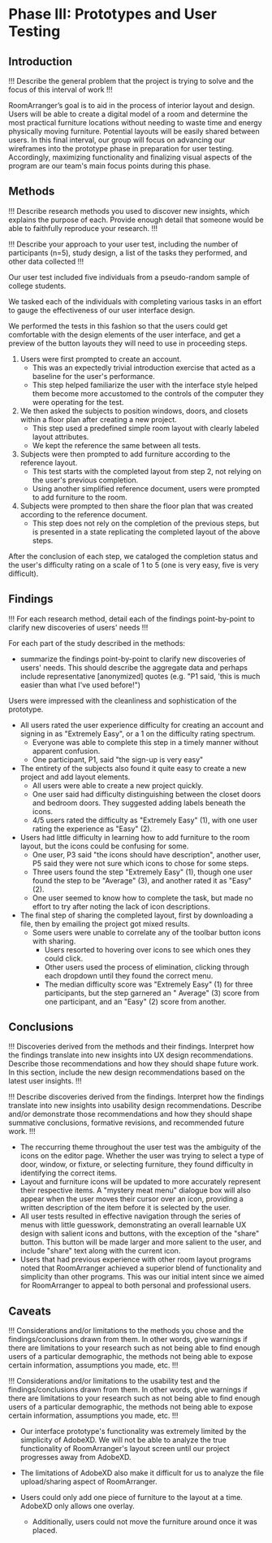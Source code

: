 # Phase III: Prototypes and User Testing

## Introduction

!!! Describe the general problem that the project is trying to solve and the focus of this interval of work !!!

RoomArranger’s goal is to aid in the process of interior layout and design. Users will be able to create a digital model of a room and determine the most practical furniture locations without needing to waste time and energy physically moving furniture. Potential layouts will be easily shared between users. 
In this final interval, our group will focus on advancing our wireframes into the prototype phase in preparation for user testing. Accordingly, maximizing functionality and finalizing visual aspects of the program are our team's main focus points during this phase. 

## Methods

!!! Describe research methods you used to discover new insights, which explains the purpose of each. Provide enough
detail that someone would be able to faithfully reproduce your research. !!!

!!! Describe your approach to your user test, including the number of participants (n=5), study design, a list of the
tasks they performed, and other data collected !!!

Our user test included five individuals from a pseudo-random sample of college students.

We tasked each of the individuals with completing various tasks in an effort to gauge the effectiveness of our user
interface design.

We performed the tests in this fashion so that the users could get comfortable with the design elements of the user
interface, and get a preview of the button layouts they will need to use in proceeding steps.

1. Users were first prompted to create an account.
    - This was an expectedly trivial introduction exercise that acted as a baseline for the user's performance.
    - This step helped familiarize the user with the interface style helped them become more accustomed to the controls
      of the computer they were operating for the test.
2. We then asked the subjects to position windows, doors, and closets within a floor plan after creating a new project.
    - This step used a predefined simple room layout with clearly labeled layout attributes.
    - We kept the reference the same between all tests.
3. Subjects were then prompted to add furniture according to the reference layout.
    - This test starts with the completed layout from step 2, not relying on the user's previous completion.
    - Using another simplified reference document, users were prompted to add furniture to the room.
4. Subjects were prompted to then share the floor plan that was created according to the reference document.
    - This step does not rely on the completion of the previous steps, but is presented in a state replicating the
      completed layout of the above steps.

After the conclusion of each step, we cataloged the completion status and the user's difficulty rating on a scale of 1
to 5 (one is very easy, five is very difficult).

## Findings

!!! For each research method, detail each of the findings point-by-point to clarify new discoveries of users' needs !!!

For each part of the study described in the methods:

- summarize the findings point-by-point to clarify new discoveries of users' needs.
  This should describe the aggregate data and perhaps include representative [anonymized] quotes (e.g. "P1 said, 'this
  is much easier than what I've used before!")

Users were impressed with the cleanliness and sophistication of the prototype.

- All users rated the user experience difficulty for creating an account and signing in as "Extremely Easy", or a 1 on
  the difficulty rating spectrum.
    - Everyone was able to complete this step in a timely manner without apparent confusion.
    - One participant, P1, said "the sign-up is very easy"
- The entirety of the subjects also found it quite easy to create a new project and add layout elements.
    - All users were able to create a new project quickly.
    - One user said had difficulty distinguishing between the closet doors and bedroom doors. They suggested adding
      labels beneath the icons.
    - 4/5 users rated the difficulty as "Extremely Easy" (1), with one user rating the experience as "Easy" (2).
- Users had little difficulty in learning how to add furniture to the room layout, but the icons could be confusing for
  some.
    - One user, P3 said "the icons should have description", another user, P5 said they were not sure which icons to
      chose for some steps.
    - Three users found the step "Extremely Easy" (1), though one user found the step to be "Average" (3), and another
      rated it as "Easy" (2).
    - One user seemed to know how to complete the task, but made no effort to try after noting the lack of icon
      descriptions.
- The final step of sharing the completed layout, first by downloading a file, then by emailing the project got mixed
  results.
    - Some users were unable to correlate any of the toolbar button icons with sharing.
        - Users resorted to hovering over icons to see which ones they could click.
        - Other users used the process of elimination, clicking through each dropdown until they found the correct menu.
        - The median difficulty score was "Extremely Easy" (1) for three participants, but the step garnered an "
          Average" (3) score from one participant, and an "Easy" (2) score from another.
        

## Conclusions

!!! Discoveries derived from the methods and their findings. Interpret how the findings translate into new insights into
UX design recommendations. Describe those recommendations and how they should shape future work. In this section,
include the new design recommendations based on the latest user insights. !!!

!!! Describe discoveries derived from the findings. Interpret how the findings translate into new insights into
usability
design recommendations. Describe and/or demonstrate those recommendations and how they should shape summative
conclusions, formative revisions, and recommended future work. !!!

- The reccurring theme throughout the user test was the ambiguity of the icons on the editor page. Whether the user was
trying to select a type of door, window, or fixture, or selecting furniture, they found difficulty in identifying the
correct items.
- Layout and furniture icons will be updated to more accurately represent their respective items. A "mystery meat menu" dialogue box will also appear when the user moves their cursor over an icon, providing a written description of the item before it is selected by the user.
- All user tests resulted in effective navigation through the series of menus with little guesswork, demonstrating an overall learnable UX design with salient icons and buttons, with the exception of the "share" button. This button will be made larger and more salient to the user, and include "share" text along with the current icon.
- Users that had previous experience with other room layout programs noted that RoomArranger achieved a superior blend of functionality and simplicity than other programs. This was our initial intent since we aimed for RoomArranger to appeal to both personal and professional users.
 


   

## Caveats

!!! Considerations and/or limitations to the methods you chose and the findings/conclusions drawn from them. In other
words, give warnings if there are limitations to your research such as not being able to find enough users of a
particular demographic, the methods not being able to expose certain information, assumptions you made, etc. !!!

!!! Considerations and/or limitations to the usability test and the findings/conclusions drawn from them. In other
words,
give warnings if there are limitations to your research such as not being able to find enough users of a particular
demographic, the methods not being able to expose certain information, assumptions you made, etc. !!!

- Our interface prototype's functionality was extremely limited by the simplicity of AdobeXD. We will not be able to analyze the true functionality of RoomArranger's layout screen until our project progresses away from AdobeXD.

- The limitations of AdobeXD also make it difficult for us to analyze the file upload/sharing aspect of RoomArranger.

- Users could only add one piece of furniture to the layout at a time. AdobeXD only allows one overlay.
    - Additionally, users could not move the furniture around once it was placed.
